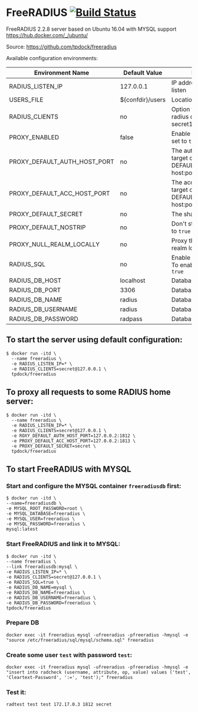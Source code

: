 # FreeRADIUS [![Build Status](https://travis-ci.org/tpdock/freeradius.svg)](https://travis-ci.org/tpdock/freeradius) 

FreeRADIUS 2.2.8 server based on Ubuntu 16.04 with MYSQL support https://hub.docker.com/_/ubuntu/

Source: https://github.com/tpdock/freeradius

Available configuration environments:

| Environment Name              | Default Value   | Description                                                                             | Config File   |
|-------------------------------|-----------------|-----------------------------------------------------------------------------------------|-------------- |
| RADIUS_LISTEN_IP              | 127.0.0.1       | IP address on which to listen                                                           | radiusd.conf  |
| USERS_FILE                    | ${confdir}/users| Location of the usersfile                                                               | modules/files |
| RADIUS_CLIENTS                | no              | Option to define many radius clients in form secret1@ip1,secret2@ip2                    | clients.conf  |
| PROXY_ENABLED                 | false           | Enable proxy function if set to `true`                                                  | radiusd.conf  |
| PROXY_DEFAULT_AUTH_HOST_PORT  | no              | The authentication proxy target configuration for DEFAULT realm in form host:port       | proxy.conf    |
| PROXY_DEFAULT_ACC_HOST_PORT   | no              | The accounting proxy target configuration for DEFAULT realm in form host:port           | proxy.conf    |
| PROXY_DEFAULT_SECRET          | no              | The shared secret                                                                       | proxy.conf    |
| PROXY_DEFAULT_NOSTRIP         | no              | Don't strip the realm if set to `true`                                                  | proxy.conf    |
| PROXY_NULL_REALM_LOCALLY      | no              | Proxy the users without realm locally if set to `true`                                  | proxy.conf    |
| RADIUS_SQL                    | no              | Enable SQL configuration. To enable SQL set it to `true`                                | default/inner-tunnel |
| RADIUS_DB_HOST                | localhost       | Database host                                                                           | sql.conf      |
| RADIUS_DB_PORT                | 3306            | Database port                                                                           | sql.conf      |
| RADIUS_DB_NAME                | radius          | Database name                                                                           | sql.conf      |
| RADIUS_DB_USERNAME            | radius          | Database login                                                                          | sql.conf      |
| RADIUS_DB_PASSWORD            | radpass         | Database password                                                                       | sql.conf      |


## To start the server using default configuration:

```
$ docker run -itd \
  --name freeradius \
  -e RADIUS_LISTEN_IP=* \
  -e RADIUS_CLIENTS=secret@127.0.0.1 \
  tpdock/freeradius
```



## To proxy all requests to some RADIUS home server:

```
$ docker run -itd \
  --name freeradius \
  -e RADIUS_LISTEN_IP=* \
  -e RADIUS_CLIENTS=secret@127.0.0.1 \
  -e ROXY_DEFAULT_AUTH_HOST_PORT=127.0.0.2:1812 \
  -e PROXY_DEFAULT_ACC_HOST_PORT=127.0.0.2:1813 \
  -e PROXY_DEFAULT_SECRET=secret \
  tpdock/freeradius
```


## To start FreeRADIUS with MYSQL

### Start and configure the MYSQL container `freeradiusdb` first:

```
$ docker run -itd \
--name=freeradiusdb \
-e MYSQL_ROOT_PASSWORD=root \
-e MYSQL_DATABASE=freeradius \
-e MYSQL_USER=freeradius \
-e MYSQL_PASSWORD=freeradius \
mysql:latest
```


### Start FreeRADIUS and link it to MYSQL:

```
$ docker run -itd \
--name freeradius \
--link freeradiusdb:mysql \
-e RADIUS_LISTEN_IP=* \
-e RADIUS_CLIENTS=secret@127.0.0.1 \
-e RADIUS_SQL=true \
-e RADIUS_DB_NAME=mysql \
-e RADIUS_DB_NAME=freeradius \
-e RADIUS_DB_USERNAME=freeradius \
-e RADIUS_DB_PASSWORD=freeradius \
tpdock/freeradius
```

### Prepare DB

```
docker exec -it freeradius mysql -ufreeradius -pfreeradius -hmysql -e "source /etc/freeradius/sql/mysql/schema.sql" freeradius
```

### Create some user `test` with password `test`:

```
docker exec -it freeradius mysql -ufreeradius -pfreeradius -hmysql -e "insert into radcheck (username, attribute, op, value) values ('test', 'Cleartext-Password', ':=', 'test');" freeradius
```

### Test it:

```
radtest test test 172.17.0.3 1812 secret
```
